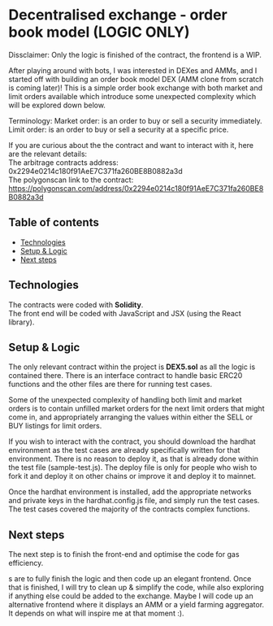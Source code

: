 # Decentralised exchange - order book model (LOGIC ONLY)

Dissclaimer: Only the logic is finished of the contract, the frontend is a WIP.

After playing around with bots, I was interested in DEXes and AMMs, and I started off with building an order book model DEX (AMM clone from scratch is coming later)! This is a simple order book exchange with both market and limit orders available which introduce some unexpected complexity which will be explored down below.

Terminology:
Market order: is an order to buy or sell a security immediately. <br>
Limit order: is an order to buy or sell a security at a specific price. <br>

If you are curious about the the contract and want to interact with it, here are the relevant details: <br>
The arbitrage contracts address: 0x2294e0214c180f91AeE7C371fa260BE8B0882a3d <br>
The polygonscan link to the contract: https://polygonscan.com/address/0x2294e0214c180f91AeE7C371fa260BE8B0882a3d <br>

## Table of contents

* [Technologies](#technologies)
* [Setup & Logic](#setup)
* [Next steps](#next-steps)

## Technologies

The contracts were coded with **Solidity**. <br>
The front end will be coded with JavaScript and JSX (using the React library). <br>
	
## Setup & Logic

The only relevant contract within the project is **DEX5.sol** as all the logic is contained there. There is an interface contract to handle basic ERC20 functions and the other files are there for running test cases.

Some of the unexpected complexity of handling both limit and market orders is to contain unfilled market orders for the next limit orders that might come in, and appropriately arranging the values within either the SELL or BUY listings for limit orders.

If you wish to interact with the contract, you should download the hardhat environment as the test cases are already specifically written for that environment. There is no reason to deploy it, as that is already done within the test file (sample-test.js). The deploy file is only for people who wish to fork it and deploy it on other chains or improve it and deploy it to mainnet.

Once the hardhat environment is installed, add the appropriate networks and private keys in the hardhat.config.js file, and simply run the test cases. The test cases covered the majority of the contracts complex functions.

## Next steps

The next step is to finish the front-end and optimise the code for gas efficiency.

s are to fully finish the logic and then code up an elegant frontend. Once that is finished, I will try to clean up & simplify the code, while also exploring if anything else could be added to the exchange. Maybe I will code up an alternative frontend where it displays an AMM or a yield farming aggregator. It depends on what will inspire me at that moment :).
